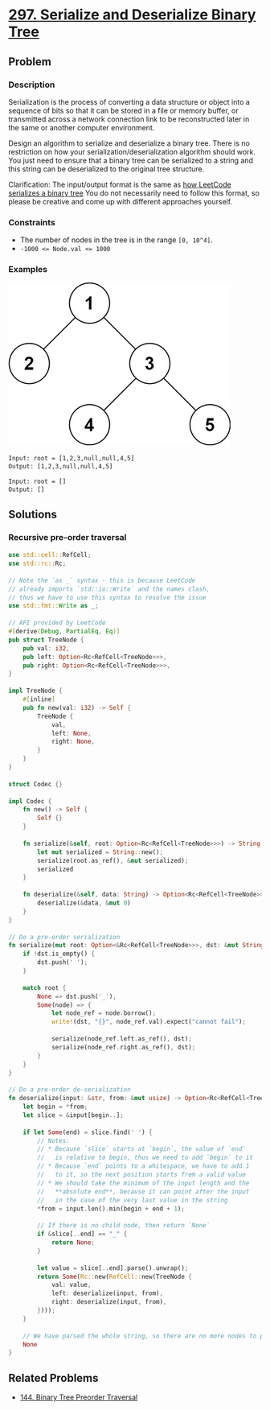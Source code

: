# [297. Serialize and Deserialize Binary Tree](https://leetcode.com/problems/serialize-and-deserialize-binary-tree/)

## Problem

### Description

Serialization is the process of converting a data structure or object into a
sequence of bits so that it can be stored in a file or memory buffer, or
transmitted across a network connection link to be reconstructed later in the
same or another computer environment.

Design an algorithm to serialize and deserialize a binary tree. There is no
restriction on how your serialization/deserialization algorithm should work. You
just need to ensure that a binary tree can be serialized to a string and this
string can be deserialized to the original tree structure.

Clarification: The input/output format is the same
as [how LeetCode serializes a binary tree](https://support.leetcode.com/hc/en-us/articles/360011883654-What-does-1-null-2-3-mean-in-binary-tree-representation-)
You do not necessarily need to follow this format, so please be creative and
come up with different approaches yourself.

### Constraints

* The number of nodes in the tree is in the range `[0, 10^4]`.
* `-1000 <= Node.val <= 1000`

### Examples

![image](resources/297/ex1.jpg)

```text
Input: root = [1,2,3,null,null,4,5]
Output: [1,2,3,null,null,4,5]
```

```text
Input: root = []
Output: []
```

## Solutions

### Recursive pre-order traversal

```rust
use std::cell::RefCell;
use std::rc::Rc;

// Note the `as _` syntax - this is because LeetCode
// already imports `std::io::Write` and the names clash, 
// thus we have to use this syntax to resolve the issue
use std::fmt::Write as _;

// API provided by LeetCode
#[derive(Debug, PartialEq, Eq)]
pub struct TreeNode {
    pub val: i32,
    pub left: Option<Rc<RefCell<TreeNode>>>,
    pub right: Option<Rc<RefCell<TreeNode>>>,
}

impl TreeNode {
    #[inline]
    pub fn new(val: i32) -> Self {
        TreeNode {
            val,
            left: None,
            right: None,
        }
    }
}

struct Codec {}

impl Codec {
    fn new() -> Self {
        Self {}
    }

    fn serialize(&self, root: Option<Rc<RefCell<TreeNode>>>) -> String {
        let mut serialized = String::new();
        serialize(root.as_ref(), &mut serialized);
        serialized
    }

    fn deserialize(&self, data: String) -> Option<Rc<RefCell<TreeNode>>> {
        deserialize(&data, &mut 0)
    }
}

// Do a pre-order serialization
fn serialize(mut root: Option<&Rc<RefCell<TreeNode>>>, dst: &mut String) {
    if !dst.is_empty() {
        dst.push(' ');
    }

    match root {
        None => dst.push('_'),
        Some(node) => {
            let node_ref = node.borrow();
            write!(dst, "{}", node_ref.val).expect("cannot fail");

            serialize(node_ref.left.as_ref(), dst);
            serialize(node_ref.right.as_ref(), dst);
        }
    }
}

// Do a pre-order de-serialization
fn deserialize(input: &str, from: &mut usize) -> Option<Rc<RefCell<TreeNode>>> {
    let begin = *from;
    let slice = &input[begin..];

    if let Some(end) = slice.find(' ') {
        // Notes:
        // * Because `slice` starts at `begin`, the value of `end` 
        //   is relative to begin, thus we need to add `begin` to it
        // * Because `end` points to a whitespace, we have to add 1 
        //   to it, so the next position starts frem a valid value
        // * We should take the minimum of the input length and the 
        //   **absolute end**, because it can point after the input 
        //   in the case of the very last value in the string
        *from = input.len().min(begin + end + 1);

        // If there is no child node, then return `None`
        if &slice[..end] == "_" {
            return None;
        }

        let value = slice[..end].parse().unwrap();
        return Some(Rc::new(RefCell::new(TreeNode {
            val: value,
            left: deserialize(input, from),
            right: deserialize(input, from),
        })));
    }

    // We have parsed the whole string, so there are no more nodes to parse
    None
}
```

## Related Problems

* [144. Binary Tree Preorder Traversal](/leetcode/100%20-%20199/144%20-%20Binary%20Tree%20Preorder%20Traversal.md)
